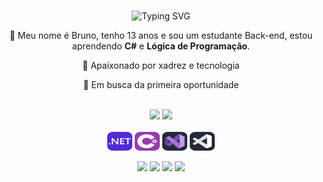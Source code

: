 <br>

<p align="center">
  <img src="https://readme-typing-svg.demolab.com?font=Fira+Code&duration=4000&weight=600&size=25&pause=3000&color=ffffff&random=false&width=500&height=45&lines=Ol%C3%A1%2C+eu+sou+Bruno+Zancan!+%F0%9F%91%8B%F0%9F%92%BB" alt="Typing SVG">
</p>

<div align="center">

<p>&#128301; Meu nome é Bruno, tenho 13 anos e sou um estudante Back-end, estou aprendendo <strong>C#</strong> e <strong>Lógica de Programação</strong>.</p>
<!-- &#128301; = 🔭 -->

<p>&#128172; Apaixonado por xadrez e tecnologia</p>
<!-- &#128172; = 💬 -->

<p>&#127919; Em busca da primeira oportunidade </p>
<!-- &#127919; = 🎯 -->

<br>

</div>

<div align="center">
  <a href="https://github.com/BrunoZancan"><img height="150em" src="https://github-readme-stats.vercel.app/api?username=BrunoZancan&theme=dark&show_icons=true&hide_border=false&count_private=true"/></a>
  <a href="https://github.com/BrunoZancan"><img height="150em" src="https://github-readme-stats.vercel.app/api/top-langs/?username=BrunoZancan&layout=compact&langs_count=7&theme=dark"/></a>
</div>

<br>

<div style="display: inline_block" align="center">
  <img align="center" alt=".NET" height="30" width="40" src="https://github.com/tandpfun/skill-icons/raw/main/icons/DotNet.svg">
  <img align="center" alt="C#" height="30" width="40" src="https://raw.githubusercontent.com/tandpfun/skill-icons/main/icons/CS.svg"> 
  <img align="center" alt="Visual Studio" height="30" width="40" src="https://github.com/tandpfun/skill-icons/raw/main/icons/VisualStudio-Dark.svg"> 
  <img align="center" alt="Visual Studio Code" height="30" width="40" src="https://github.com/tandpfun/skill-icons/raw/main/icons/VSCode-Dark.svg">
</div>

<br>
  
<div align="center"> 
  <a href="https://www.linkedin.com/in/bruno-zancan/" target="_blank"><img src="https://img.shields.io/badge/-LinkedIn-%230077B5?style=for-the-badge&logo=linkedin&logoColor=white"></a>
  <a href="https://github.com/BrunoZancan" target="_blank"><img src="https://img.shields.io/badge/GitHub-100000?style=for-the-badge&logo=github&logoColor=white"></a>
  <a href="https://www.instagram.com/bruno.zancan1/" target="_blank"><img src="https://img.shields.io/badge/Instagram-E4405F?style=for-the-badge&logo=instagram&logoColor=white"></a>
  <a href="mailto:devbrunozancan@gmail.com" target="_blank"><img src="https://img.shields.io/badge/Gmail-D14836?style=for-the-badge&logo=gmail&logoColor=white"></a>
</div>

